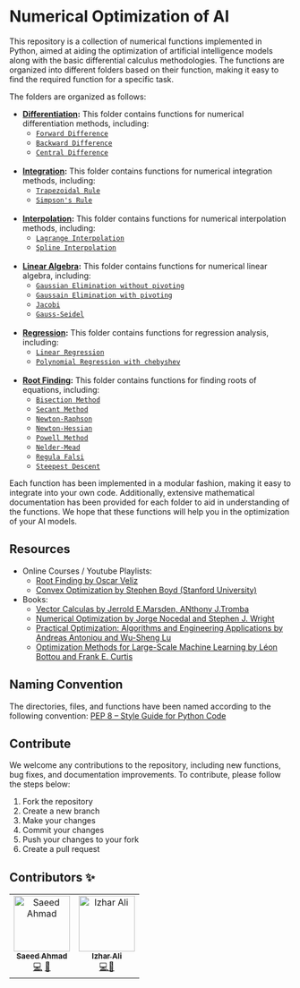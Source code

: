 # Numerical Optimization of AI
This repository is a collection of numerical functions implemented in Python, aimed at aiding the optimization of artificial intelligence models along with the basic differential calculus methodologies. The functions are organized into different folders based on their function, making it easy to find the required function for a specific task.

The folders are organized as follows:

- **[Differentiation](/numerical_methods/differentiation/):** This folder contains functions for numerical differentiation methods, including: 
    - [`Forward Difference`](/numerical_methods/differentiation/forward_difference.py)
    - [`Backward Difference`](/numerical_methods/differentiation/backward_difference.py)
    - [`Central Difference`](/numerical_methods/differentiation/central_difference.py) <br><br>
- **[Integration](/numerical_methods/integration/):** This folder contains functions for numerical integration methods, including:
    - [`Trapezoidal Rule`](/numerical_methods/integration/trapezoidal.py)
    - [`Simpson's Rule`](/numerical_methods/integration/simpson.py) <br><br>
- **[Interpolation](/numerical_methods/interpolation/):** This folder contains functions for numerical interpolation methods, including:
    - [`Lagrange Interpolation`](/numerical_methods/interpolation/lagrange.py)
    - [`Spline Interpolation`](/numerical_methods/interpolation/spline.py) <br><br>
- **[Linear Algebra](/numerical_methods/lin_algebra/):** This folder contains functions for numerical linear algebra, including:
    - [`Gaussian Elimination without pivoting`](/numerical_methods/lin_algebra/GE.py)
    - [`Gaussain Elimination with pivoting`](/numerical_methods/lin_algebra/GEpivot.py)
    - [`Jacobi`](/numerical_methods/lin_algebra/Jacobi.py)
    - [`Gauss-Seidel`](/numerical_methods/lin_algebra/GaussSeidel.py) <br><br>
- **[Regression](/numerical_methods/regression/):** This folder contains functions for regression analysis, including:
    - [`Linear Regression`](/numerical_methods/regression/linear.py)
    - [`Polynomial Regression with chebyshev`](/numerical_methods/regression/chebyshev.py) <br><br>
- **[Root Finding](/numerical_methods/root_finding/):** This folder contains functions for finding roots of equations, including:
    - [`Bisection Method`](/numerical_methods/root_finding/bisection.py)
    - [`Secant Method`](/numerical_methods/root_finding/secant.py)
    - [`Newton-Raphson`](/numerical_methods/root_finding/newton.py)
    - [`Newton-Hessian`](/numerical_methods/root_finding/newton_hessian.py)
    - [`Powell Method`](/numerical_methods/root_finding/powell.py)
    - [`Nelder-Mead`](/numerical_methods/root_finding/nelder_mead.py)
    - [`Regula Falsi`](/numerical_methods/root_finding/regula_falsi.py)
    - [`Steepest Descent`](/numerical_methods/root_finding/steepest_descent.py)

Each function has been implemented in a modular fashion, making it easy to integrate into your own code. Additionally, extensive mathematical documentation has been provided for each folder to aid in understanding of the functions. We hope that these functions will help you in the optimization of your AI models.


## Resources
- Online Courses / Youtube Playlists: 
  - [Root Finding by Oscar Veliz](https://www.youtube.com/watch?v=MlP_W-obuNg&list=PLb0Tx2oJWuYIpNE23qYHGQD42TIR3ThNz&ab_channel=OscarVeliz)
  - [Convex Optimization by Stephen Boyd (Stanford University)](https://www.youtube.com/watch?v=McLq1hEq3UY&list=PL3940DD956CDF0622&ab_channel=Stanford)
- Books: 
  - [Vector Calculas by Jerrold E.Marsden, ANthony J.Tromba](https://vdoc.pub/download/vector-calculus-4jm439esqbq0)
  - [Numerical Optimization by Jorge Nocedal and Stephen J. Wright](https://www.csie.ntu.edu.tw/~r97002/temp/num_optimization.pdf)
  - [Practical Optimization: Algorithms and Engineering Applications by Andreas Antoniou and Wu-Sheng Lu](https://doc.lagout.org/science/0_Computer%20Science/2_Algorithms/Practical%20Optimization_%20Algorithms%20and%20Engineering%20Applications%20%5BAntoniou%20%26%20Lu%202007-03-12%5D.pdf)
  - [Optimization Methods for Large-Scale Machine Learning by Léon Bottou and Frank E. Curtis](https://coral.ise.lehigh.edu/frankecurtis/files/papers/BottCurtNoce18.pdf)



## Naming Convention
The directories, files, and functions have been named according to the following convention:
[PEP 8 – Style Guide for Python Code](https://peps.python.org/pep-0008/#package-and-module-names)

## Contribute
We welcome any contributions to the repository, including new functions, bug fixes, and documentation improvements. To contribute, please follow the steps below:

1. Fork the repository
2. Create a new branch
3. Make your changes
4. Commit your changes
5. Push your changes to your fork
6. Create a pull request


## Contributors ✨
<!-- ALL-CONTRIBUTORS-LIST:START - Do not remove or modify this section -->
<!-- prettier-ignore-start -->
<!-- markdownlint-disable -->
<table>
  <tbody>
    <tr>
      <td align="center"><a href="https://github.com/saeedahmadicp"><img src="https://avatars.githubusercontent.com/saeedahmadicp?v=4?s=100" width="100px;" alt="Saeed Ahmad"/><br /><sub><b>Saeed Ahmad</b></sub></a><br /><a href="https://github.com/saeedahmadicp/numerical_optimization_of_ai/commits?author=saeedahmadicp" title="Code">💻</a> <a href="https://github.com/saeedahmadicp/numerical_optimization_of_ai/commits?author=saeedahmadicp" title="Documentation">📖</a></td>
      <td align="center"><a href="https://github.com/ali-izhar"><img src="https://avatars3.githubusercontent.com/ali-izhar?v=4?s=100" width="100px;" alt="Izhar Ali"/><br /><sub><b>Izhar Ali</b></sub></a><br /><a href="https://github.com/saeedahmadicp/numerical_optimization_of_ai/commits?author=ali-izhar" title="Code">💻</a><a href="https://github.com/saeedahmadicp/numerical_optimization_of_ai/commits?author=ali-izhar" title="Documentation">📖</a></td></td>
      </td>
 </tr>
  </tbody>
</table>

<!-- markdownlint-restore -->
<!-- prettier-ignore-end -->

<!-- ALL-CONTRIBUTORS-LIST:END -->
